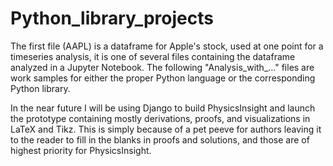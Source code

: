 # Python_library_projects
The first file (AAPL) is a dataframe for Apple's stock, used at one point for a timeseries analysis, it is one of several files containing the dataframe analyzed in a Jupyter Notebook. The following "Analysis_with_..." files are work samples for either the proper Python language or the corresponding Python library. 

In the near future I will be using Django to build PhysicsInsight and launch the prototype containing mostly derivations, proofs, and visualizations in LaTeX and Tikz. This is simply because of a pet peeve for authors leaving it to the reader to fill in the blanks in proofs and solutions, and those are of highest priority for PhysicsInsight. 
